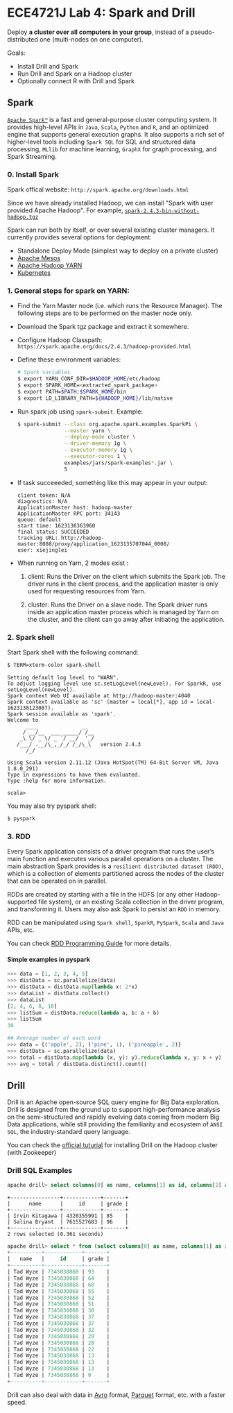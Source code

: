 # ECE4721J Lab 4: Spark and Drill

Deploy **a cluster over all computers in your group**, instead of a pseudo-distributed one (multi-nodes on one computer).

Goals:
- Install Drill and Spark
- Run Drill and Spark on a Hadoop cluster
- Optionally connect R with Drill and Spark

## Spark

[`Apache Spark™`](https://spark.apache.org) is a fast and general-purpose cluster computing system. It provides high-level APIs in `Java`, `Scala`, `Python` and `R`, and an optimized engine that supports general execution graphs. It also supports a rich set of higher-level tools including `Spark SQL` for SQL and structured data processing, `MLlib` for machine learning, `GraphX` for graph processing, and Spark Streaming.

### 0. Install Spark

Spark offical website: `http://spark.apache.org/downloads.html`

Since we have already installed Hadoop, we can install "Spark with user provided Apache Hadoop". For example, [`spark-2.4.3-bin-without-hadoop.tgz`](https://spark.apache.org/docs/2.4.3/)

Spark can run both by itself, or over several existing cluster managers. It currently provides several options for deployment:

- Standalone Deploy Mode (simplest way to deploy on a private cluster)
- [Apache Mesos](https://mesos.apache.org)
- [Apache Hadoop YARN](https://hadoop.apache.org/docs/stable/hadoop-yarn/hadoop-yarn-site/YARN.html)
- [Kubernetes](https://kubernetes.io)

### 1. General steps for spark on YARN:

-  Find the Yarn Master node (i.e. which runs the Resource Manager). The following steps are to be performed on the master node only.
-  Download the Spark tgz package and extract it somewhere.
-  Configure Hadoop Classpath: `https://spark.apache.org/docs/2.4.3/hadoop-provided.html`
-  Define these environment variables:

    ```bash
    # Spark variables
    $ export YARN_CONF_DIR=$HADOOP_HOME/etc/hadoop
    $ export SPARK_HOME=<extracted_spark_package>
    $ export PATH=$PATH:$SPARK_HOME/bin
    $ export LD_LIBRARY_PATH=${HADOOP_HOME}/lib/native
    ```

- Run spark job using `spark-submit`. Example:

    ```bash
    $ spark-submit --class org.apache.spark.examples.SparkPi \
                   --master yarn \
                   --deploy-mode cluster \
                   --driver-memory 1g \
                   --executor-memory 1g \
                   --executor-cores 1 \
                   examples/jars/spark-examples*.jar \
                   5
    ```

- If task succeeeded, something like this may appear in your output:

    ```log
    client token: N/A
    diagnostics: N/A
    ApplicationMaster host: hadoop-master
    ApplicationMaster RPC port: 34143
    queue: default
    start time: 1623136363960
    final status: SUCCEEDED
    tracking URL: http://hadoop-master:8088/proxy/application_1623135707044_0008/
	user: xiejinglei
    ```

- When running on Yarn, 2 modes exist :

    1. client:
        Runs the Driver on the client which submits the Spark job. The driver runs in the client process, and the application master is only used for requesting resources from Yarn.

    2. cluster:
        Runs the Driver on a slave node. The Spark driver runs inside an application master process which is managed by Yarn on the cluster, and the client can go away after initiating the application.

### 2. Spark shell

Start Spark shell with the following command:

```bash
$ TERM=xterm-color spark-shell
```

```log
Setting default log level to "WARN".
To adjust logging level use sc.setLogLevel(newLevel). For SparkR, use setLogLevel(newLevel).
Spark context Web UI available at http://hadoop-master:4040
Spark context available as 'sc' (master = local[*], app id = local-1623138123087).
Spark session available as 'spark'.
Welcome to
      ____              __
     / __/__  ___ _____/ /__
    _\ \/ _ \/ _ `/ __/  '_/
   /___/ .__/\_,_/_/ /_/\_\   version 2.4.3
      /_/

Using Scala version 2.11.12 (Java HotSpot(TM) 64-Bit Server VM, Java 1.8.0_291)
Type in expressions to have them evaluated.
Type :help for more information.

scala>
```

You may also try pyspark shell:

```bash
$ pyspark
```

### 3. RDD

Every Spark application consists of a driver program that runs the user’s main function and executes various parallel operations on a cluster. The main abstraction Spark provides is a `resilient distributed dataset (RDD)`, which is a collection of elements partitioned across the nodes of the cluster that can be operated on in parallel.

RDDs are created by starting with a file in the HDFS (or any other Hadoop-supported file system), or an existing Scala collection in the driver program, and transforming it. Users may also ask Spark to persist an `RDD` in memory.

RDD can be manipulated using `Spark shell`, `SparkR`, `PySpark`, `Scala` and `Java` APIs, etc.

You can check [RDD Programming Guide](https://spark.apache.org/docs/2.4.3/rdd-programming-guide.html) for more details.

#### Simple examples in pyspark

```python
>>> data = [1, 2, 3, 4, 5]
>>> distData = sc.parallelize(data)
>>> distData = distData.map(lambda x: 2*x)
>>> dataList = distData.collect()
>>> dataList
[2, 4, 6, 8, 10]
>>> listSum = distData.reduce(lambda a, b: a + b)
>>> listSum
30
```

```python
## Average number of each word
>>> data = {('apple', 2), ('pine', 1), ('pineapple', 2)}
>>> distData = sc.parallelize(data)
>>> total = distData.map(lambda (x, y): y).reduce(lambda x, y: x + y)  # total number of words
>>> avg = total / distData.distinct().count()
```

## Drill

Drill is an Apache open-source SQL query engine for Big Data exploration. Drill is designed from the ground up to support high-performance analysis on the semi-structured and rapidly evolving data coming from modern Big Data applications, while still providing the familiarity and ecosystem of `ANSI SQL`, the industry-standard query language.

You can check the [official tuturial](https://drill.apache.org/docs/installing-drill-on-the-cluster/) for installing Drill on the Hadoop cluster (with Zookeeper)

### Drill SQL Examples

```sql
apache drill> select columns[0] as name, columns[1] as id, columns[2] as grade from dfs.`/data/grades.csv` limit 2;
```

```log
+----------------+------------+-------+
|      name      |     id     | grade |
+----------------+------------+-------+
| Irvin Kitagawa | 4320355991 | 85    |
| Salina Bryant  | 7615527683 | 96    |
+----------------+------------+-------+
2 rows selected (0.361 seconds)
```

```sql
apache drill> select * from (select columns[0] as name, columns[1] as id, columns[2] as grade from dfs.`/data/grades.csv`) where name = 'Tad Wyze' order by grade desc;
+----------+------------+-------+
|   name   |     id     | grade |
+----------+------------+-------+
| Tad Wyze | 7345030868 | 93    |
| Tad Wyze | 7345030868 | 64    |
| Tad Wyze | 7345030868 | 60    |
| Tad Wyze | 7345030868 | 55    |
| Tad Wyze | 7345030868 | 52    |
| Tad Wyze | 7345030868 | 51    |
| Tad Wyze | 7345030868 | 38    |
| Tad Wyze | 7345030868 | 37    |
| Tad Wyze | 7345030868 | 37    |
| Tad Wyze | 7345030868 | 32    |
| Tad Wyze | 7345030868 | 29    |
| Tad Wyze | 7345030868 | 28    |
| Tad Wyze | 7345030868 | 22    |
| Tad Wyze | 7345030868 | 13    |
| Tad Wyze | 7345030868 | 13    |
| Tad Wyze | 7345030868 | 13    |
| Tad Wyze | 7345030868 | 0     |
+----------+------------+-------+
```

Drill can also deal with data in [Avro](https://avro.apache.org) format, [Parquet](https://parquet.apache.org) format, etc. with a faster speed.
